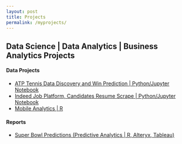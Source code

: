 ```yaml
---
layout: post
title: Projects
permalink: /myprojects/
---
```


## Data Science | Data Analytics | Business Analytics Projects


#### Data Projects

* [ATP Tennis Data Discovery and Win Prediction | Python/Jupyter Notebook](https://github.com/hansenme747/ATP/blob/master/ATP_data_project.ipynb)
* [Indeed Job Platform, Candidates Resume Scrape | Python/Jupyter Notebook](https://github.com/hansenme747/resume_scrape/blob/master/Indeed_Resume_scraping.ipynb)
* [Mobile Analytics | R](https://github.com/hansenme747/WebMobileUsageAnalytics/hansenme_MobileAnalytics.html)

#### Reports
* [Super Bowl Predictions (Predictive Analytics | R, Alteryx, Tableau)](https://github.com/hansenme747/2019SuperBowlPrediction/SB_predict_final_version.html)

